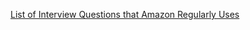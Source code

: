 [List of Interview Questions that Amazon Regularly Uses](https://www.reddit.com/r/leetcode/comments/n2bcwh/list_of_questions_of_amazon/)
